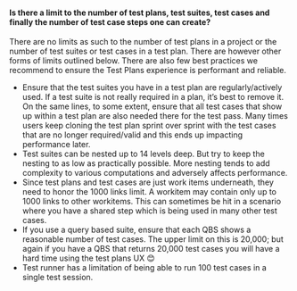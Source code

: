 #### Is there a limit to the number of test plans, test suites, test cases and finally the number of test case steps one can create?  

There are no limits as such to the number of test plans in a project or the number of test suites or test cases in a test plan. There are however other forms of limits outlined below. There are also few best practices we recommend to ensure the Test Plans experience is performant and reliable.

- Ensure that the test suites you have in a test plan are regularly/actively used. If a test suite is not really required in a plan, it’s best to remove it. On the same lines, to some extent, ensure that all test cases that show up within a test plan are also needed there for the test pass. Many times users keep cloning the test plan sprint over sprint with the test cases that are no longer required/valid and this ends up impacting performance later.
- Test suites can be nested up to 14 levels deep. But try to keep the nesting to as low as practically possible. More nesting tends to add complexity to various computations and adversely affects performance.
- Since test plans and test cases are just work items underneath, they need to honor the 1000 links limit. A workitem may contain only up to 1000 links to other workitems. This can sometimes be hit in a scenario where you have a shared step which is being used in many other test cases.
- If you use a query based suite, ensure that each QBS shows a reasonable number of test cases. The upper limit on this is 20,000; but again if you have a QBS that returns 20,000 test cases you will have a hard time using the test plans UX 😊
- Test runner has a limitation of being able to run 100 test cases in a single test session.
